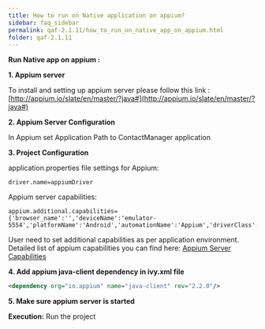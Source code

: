 ```yaml
---
title: How to run on Native application on appium?
sidebar: faq_sidebar
permalink: qaf-2.1.11/how_to_run_on_native_app_on_appium.html
folder: qaf-2.1.11
---
```


**Run Native app on appium :**

**1. Appium server**

To install and setting up appium server please follow this link : [http://appium.io/slate/en/master/?java#](http://appium.io/slate/en/master/?java#)
   
**2. Appium Server Configuration**

In Appium set Application Path to ContactManager application
   
**3. Project Configuration**

application.properties file settings for Appium:

```properties
driver.name=appiumDriver
```

Appium server capabilities:

```properties
appium.additional.capabilities= {'browser_name':'','deviceName':'emulator-5554','platformName':'Android','automationName':'Appium','driverClass':'io.appium.java_client.android.AndroidDriver'}
```

User need to set additional capabilities as per application environment. Detailed list of appium capabilities you can find here: [Appium Server Capabilities](http://appium.io/slate/en/master/?java#appium-server-capabilities)
   
**4. Add appium java-client dependency in ivy.xml file**

```xml
<dependency org="io.appium" name="java-client" rev="2.2.0"/>
```
   
**5. Make sure appium server is started**
 

**Execution:**
Run the project
